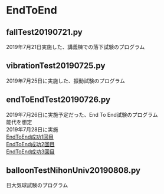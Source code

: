 # EndToEnd

## fallTest20190721.py  
2019年7月21日実施した、講義棟での落下試験のプログラム  

## vibrationTest20190725.py  
2019年7月25日に実施した、振動試験のプログラム  

## endToEndTest20190726.py  
2019年7月26日に実施予定だった、End To End試験のプログラム  
能代を想定  
2019年7月28日に実施  
[EndToEnd成功1回目](https://www.youtube.com/watch?v=8W9r5VIGAUQ&feature=youtu.be)  
[EndToEnd成功2回目](https://www.youtube.com/watch?v=T1IVCu2z69Q&feature=youtu.be)  
[EndToEnd成功3回目](https://www.youtube.com/watch?v=bIMwLAuOvsU)  

## balloonTestNihonUniv20190808.py
日大気球試験のプログラム  

